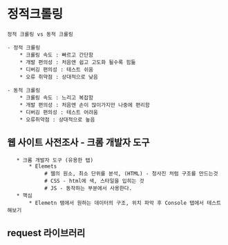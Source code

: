 # 정적크롤링
```buildoutcfg
정적 크롤링 vs 동적 크롤링

- 정적 크롤링
    * 크롤링 속도 : 빠르고 간단함
    * 개발 편의성 : 처음엔 쉽고 고도화 될수록 힘듦
    * 디버깅 편의성 : 테스트 쉬움
    * 오류 취약점 : 상대적으로 낮음
    
- 동적 크롤링
    * 크롤링 속도 : 느리고 복잡함
    * 개발 편의성 : 처음엔 손이 많이가지만 나중에 편리함
    * 디버깅 편의성 : 테스트 어려움
    * 오류취약점 : 상대적으로 높음
```

## 웹 사이트 사전조사 - 크롬 개발자 도구 
```buildoutcfg
   * 크롬 개발자 도구 (유용한 탭) 
       * Elemets 
            # 웹의 원소, 최소 단위를 분석, (HTML) - 청사진 처럼 구조를 만드는것
            # CSS - html에 색, 스타일을 입히는 것
            # JS - 동작하는 부분에서 사용한다.
   * 핵심
       * Elemetn 탬에서 원하는 데이터의 구조, 위치 파악 후 Console 탭에서 테스트 해보기               
```

## request 라이브러리
